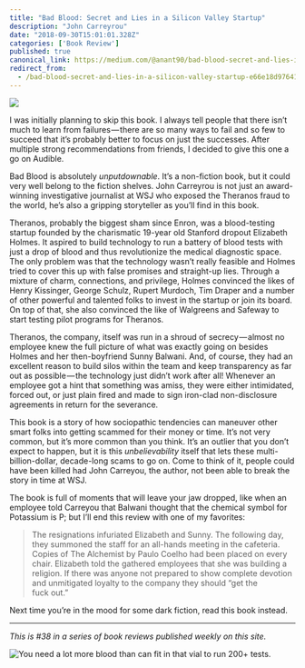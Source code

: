 ```yaml
---
title: "Bad Blood: Secret and Lies in a Silicon Valley Startup"
description: "John Carreyrou"
date: "2018-09-30T15:01:01.328Z"
categories: ['Book Review']
published: true
canonical_link: https://medium.com/@anant90/bad-blood-secret-and-lies-in-a-silicon-valley-startup-e66e18d97641
redirect_from:
  - /bad-blood-secret-and-lies-in-a-silicon-valley-startup-e66e18d97641
---
```


![](./asset-1.png)

I was initially planning to skip this book. I always tell people that there isn’t much to learn from failures — there are so many ways to fail and so few to succeed that it’s probably better to focus on just the successes. After multiple strong recommendations from friends, I decided to give this one a go on Audible.

Bad Blood is absolutely _unputdownable_. It’s a non-fiction book, but it could very well belong to the fiction shelves. John Carreyrou is not just an award-winning investigative journalist at WSJ who exposed the Theranos fraud to the world, he’s also a gripping storyteller as you’ll find in this book.

Theranos, probably the biggest sham since Enron, was a blood-testing startup founded by the charismatic 19-year old Stanford dropout Elizabeth Holmes. It aspired to build technology to run a battery of blood tests with just a drop of blood and thus revolutionize the medical diagnostic space. The only problem was that the technology wasn’t really feasible and Holmes tried to cover this up with false promises and straight-up lies. Through a mixture of charm, connections, and privilege, Holmes convinced the likes of Henry Kissinger, George Schulz, Rupert Murdoch, Tim Draper and a number of other powerful and talented folks to invest in the startup or join its board. On top of that, she also convinced the like of Walgreens and Safeway to start testing pilot programs for Theranos.

Theranos, the company, itself was run in a shroud of secrecy — almost no employee knew the full picture of what was exactly going on besides Holmes and her then-boyfriend Sunny Balwani. And, of course, they had an excellent reason to build silos within the team and keep transparency as far out as possible — the technology just didn’t work after all! Whenever an employee got a hint that something was amiss, they were either intimidated, forced out, or just plain fired and made to sign iron-clad non-disclosure agreements in return for the severance.

This book is a story of how sociopathic tendencies can maneuver other smart folks into getting scammed for their money or time. It’s not very common, but it’s more common than you think. It’s an outlier that you don’t expect to happen, but it is this _unbelievability_ itself that lets these multi-billion-dollar, decade-long scams to go on. Come to think of it, people could have been killed had John Carreyou, the author, not been able to break the story in time at WSJ.

The book is full of moments that will leave your jaw dropped, like when an employee told Carreyou that Balwani thought that the chemical symbol for Potassium is P; but I’ll end this review with one of my favorites:

> The resignations infuriated Elizabeth and Sunny. The following day, they summoned the staff for an all-hands meeting in the cafeteria. Copies of The Alchemist by Paulo Coelho had been placed on every chair. Elizabeth told the gathered employees that she was building a religion. If there was anyone not prepared to show complete devotion and unmitigated loyalty to the company they should “get the fuck out.”

Next time you’re in the mood for some dark fiction, read this book instead.

---

_This is #38 in a series of book reviews published weekly on this site._

![You need a lot more blood than can fit in that vial to run 200+ tests.](./asset-2.jpeg)
